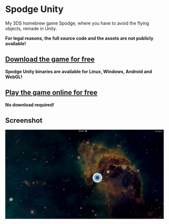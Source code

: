 # Spodge Unity
My 3DS homebrew game Spodge, where you have to avoid the flying objects, remade in Unity.

**For legal reasons, the full source code and the assets are not publicly available!**

## [Download the game for free](https://github.com/Techcrafter/Spodge-Unity/releases/latest)
**Spodge Unity binaries are available for Linux, Windows, Android and WebGL!**

## [Play the game online for free](https://takewake-software.github.io/Spodge-Unity)
**No download required!**

## Screenshot

![Screenshot 1](https://github.com/Techcrafter/Spodge-Unity/raw/main/docs/screenshot1.png)